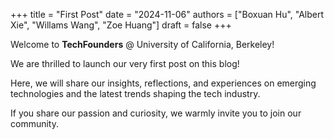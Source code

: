 +++
title = "First Post"
date = "2024-11-06"
authors = ["Boxuan Hu", "Albert Xie", "Willams Wang", "Zoe Huang"]
draft = false
+++

Welcome to __TechFounders__ @ University of California, Berkeley!

We are thrilled to launch our very first post on this blog! 

Here, we will share our insights, reflections, and experiences on emerging technologies and the latest trends shaping the tech industry.

If you share our passion and curiosity, we warmly invite you to join our community.
